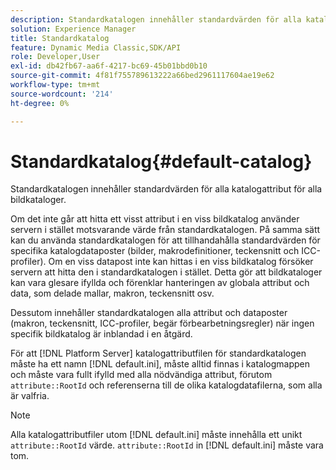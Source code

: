 ```yaml
---
description: Standardkatalogen innehåller standardvärden för alla katalogattribut för alla bildkataloger.
solution: Experience Manager
title: Standardkatalog
feature: Dynamic Media Classic,SDK/API
role: Developer,User
exl-id: db42fb67-aa6f-4217-bc69-45b01bbd0b10
source-git-commit: 4f81f755789613222a66bed2961117604ae19e62
workflow-type: tm+mt
source-wordcount: '214'
ht-degree: 0%

---
```


# Standardkatalog{#default-catalog}

Standardkatalogen innehåller standardvärden för alla katalogattribut för alla bildkataloger.

Om det inte går att hitta ett visst attribut i en viss bildkatalog använder servern i stället motsvarande värde från standardkatalogen. På samma sätt kan du använda standardkatalogen för att tillhandahålla standardvärden för specifika katalogdataposter (bilder, makrodefinitioner, teckensnitt och ICC-profiler). Om en viss datapost inte kan hittas i en viss bildkatalog försöker servern att hitta den i standardkatalogen i stället. Detta gör att bildkataloger kan vara glesare ifyllda och förenklar hanteringen av globala attribut och data, som delade mallar, makron, teckensnitt osv.

Dessutom innehåller standardkatalogen alla attribut och dataposter (makron, teckensnitt, ICC-profiler, begär förbearbetningsregler) när ingen specifik bildkatalog är inblandad i en åtgärd.

För att [!DNL Platform Server] katalogattributfilen för standardkatalogen måste ha ett namn [!DNL default.ini], måste alltid finnas i katalogmappen och måste vara fullt ifylld med alla nödvändiga attribut, förutom `attribute::RootId` och referenserna till de olika katalogdatafilerna, som alla är valfria.

>[!NOTE]
>
>Alla katalogattributfiler utom [!DNL default.ini] måste innehålla ett unikt `attribute::RootId` värde. `attribute::RootId` in [!DNL default.ini] måste vara tom.
